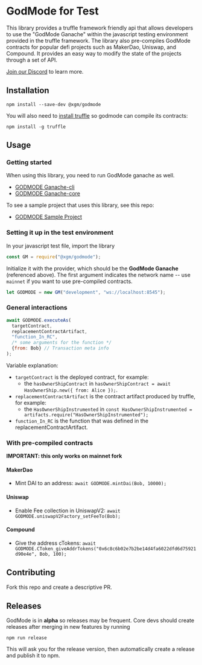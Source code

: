 # GodMode for Test

This library provides a truffle framework friendly api that allows developers to use the "GodMode Ganache" within the javascript testing environment provided in the truffle framework. The library also pre-compiles GodMode contracts for popular defi projects such as MakerDao, Uniswap, and Compound. It provides an easy way to modify the state of the projects through a set of API.

[Join our Discord](https://discord.gg/UPpgH2w) to learn more.

## Installation

`npm install --save-dev @xgm/godmode`

You will also need to [install truffle](https://www.npmjs.com/package/truffle) so godmode can compile its contracts:

`npm install -g truffle`

## Usage

### Getting started

When using this library, you need to run GodMode ganache as well.
* [GODMODE Ganache-cli](https://github.com/xGodMode/godmode-ganache-cli)
* [GODMODE Ganache-core](https://github.com/xGodMode/godmode-ganache-core)

To see a sample project that uses this library, see this repo:
* [GODMODE Sample Project](https://github.com/xGodMode/godmode-sample-project)

### Setting it up in the test environment

In your javascript test file, import the library

```js
const GM = require("@xgm/godmode");
```

Initialize it with the provider, which should be the __GodMode Ganache__ (referenced above). The first argument indicates the network name -- use `mainnet` if you want to use pre-compiled contracts.

```js
let GODMODE = new GM("development", "ws://localhost:8545");
```

### General interactions

```javascript
await GODMODE.executeAs(
  targetContract,
  replacementContractArtifact,
  "function_In_RC",
  /* some arguments for the function */
  {from: Bob} // Transaction meta info
);
```

Variable explanation:
* `targetContract` is the deployed contract, for example:
    * the `hasOwnerShipContract` in `hasOwnerShipContract = await HasOwnerShip.new({ from: Alice });`.
* `replacementContractArtifact` is the contract artifact produced by truffle, for example:
    * the `HasOwnerShipInstrumented` in `const HasOwnerShipInstrumented = artifacts.require("HasOwnerShipInstrumented");`
* `function_In_RC` is the function that was defined in the replacementContractArtifact.

### With pre-compiled contracts
**IMPORTANT: this only works on mainnet fork**

#### MakerDao
* Mint DAI to an address: `await GODMODE.mintDai(Bob, 10000);`

#### Uniswap
* Enable Fee collection in UniswapV2: `await GODMODE.uniswapV2Factory_setFeeTo(Bob);`

#### Compound
* Give the address cTokens: `await GODMODE.CToken_giveAddrTokens("0x6c8c6b02e7b2be14d4fa6022dfd6d75921d90e4e", Bob, 100);   `

## Contributing
Fork this repo and create a descriptive PR.

## Releases
GodMode is in __alpha__ so releases may be frequent.
Core devs should create releases after merging in new features by running

`npm run release`

This will ask you for the release version, then automatically create a release and publish it to npm.

